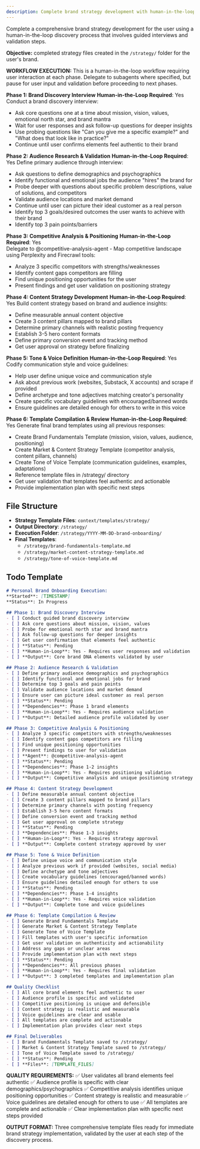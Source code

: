 ```yaml
---
description: Complete brand strategy development with human-in-the-loop discovery process
---
```


Complete a comprehensive brand strategy development for the user using a human-in-the-loop discovery process that involves guided interviews and validation steps.

**Objective:** completed strategy files created in the `/strategy/` folder for the user's brand.

**WORKFLOW EXECUTION:**
This is a human-in-the-loop workflow requiring user interaction at each phase. Delegate to subagents where specified, but pause for user input and validation before proceeding to next phases.

**Phase 1: Brand Discovery Interview**
**Human-in-the-Loop Required**: Yes
Conduct a brand discovery interview:
- Ask core questions one at a time about mission, vision, values, emotional north star, and brand mantra
- Wait for user responses and ask follow-up questions for deeper insights
- Use probing questions like "Can you give me a specific example?" and "What does that look like in practice?"
- Continue until user confirms elements feel authentic to their brand

**Phase 2: Audience Research & Validation** 
**Human-in-the-Loop Required**: Yes
Define primary audience through interview:
- Ask questions to define demographics and psychographics
- Identify functional and emotional jobs the audience "hires" the brand for
- Probe deeper with questions about specific problem descriptions, value of solutions, and competitors
- Validate audience locations and market demand
- Continue until user can picture their ideal customer as a real person
- Identify top 3 goals/desired outcomes the user wants to achieve with their brand
- Identify top 3 pain points/barriers

**Phase 3: Competitive Analysis & Positioning**
**Human-in-the-Loop Required**: Yes  
Delegate to @competitive-analysis-agent - Map competitive landscape using Perplexity and Firecrawl tools:
- Analyze 3 specific competitors with strengths/weaknesses
- Identify content gaps competitors are filling
- Find unique positioning opportunities for the user
- Present findings and get user validation on positioning strategy

**Phase 4: Content Strategy Development**
**Human-in-the-Loop Required**: Yes
Build content strategy based on brand and audience insights:
- Define measurable annual content objective
- Create 3 content pillars mapped to brand pillars
- Determine primary channels with realistic posting frequency
- Establish 3-5 hero content formats
- Define primary conversion event and tracking method
- Get user approval on strategy before finalizing

**Phase 5: Tone & Voice Definition**
**Human-in-the-Loop Required**: Yes
Codify communication style and voice guidelines:
- Help user define unique voice and communication style
- Ask about previous work (websites, Substack, X accounts) and scrape if provided
- Define archetype and tone adjectives matching creator's personality
- Create specific vocabulary guidelines with encouraged/banned words
- Ensure guidelines are detailed enough for others to write in this voice

**Phase 6: Template Compilation & Review**
**Human-in-the-Loop Required**: Yes
Generate final brand templates using all previous responses:
- Create Brand Fundamentals Template (mission, vision, values, audience, positioning)
- Create Market & Content Strategy Template (competitor analysis, content pillars, channels)
- Create Tone of Voice Template (communication guidelines, examples, adaptations)
- Reference template files in /strategy/ directory
- Get user validation that templates feel authentic and actionable
- Provide implementation plan with specific next steps

## File Structure
- **Strategy Template Files**: `context/templates/strategy/`
- **Output Directory**: `/strategy/`
- **Execution Folder**: `/strategy/YYYY-MM-DD-brand-onboarding/`
- **Final Templates**: 
  - `/strategy/brand-fundamentals-template.md`
  - `/strategy/market-content-strategy-template.md`
  - `/strategy/tone-of-voice-template.md`

## Todo Template
```markdown
# Personal Brand Onboarding Execution:
**Started**: [TIMESTAMP]  
**Status**: In Progress

## Phase 1: Brand Discovery Interview
- [ ] Conduct guided brand discovery interview
- [ ] Ask core questions about mission, vision, values
- [ ] Probe for emotional north star and brand mantra
- [ ] Ask follow-up questions for deeper insights
- [ ] Get user confirmation that elements feel authentic
- [ ] **Status**: Pending
- [ ] **Human-in-Loop**: Yes - Requires user responses and validation
- [ ] **Output**: Core brand DNA elements validated by user

## Phase 2: Audience Research & Validation
- [ ] Define primary audience demographics and psychographics
- [ ] Identify functional and emotional jobs for brand
- [ ] Determine top 3 goals and pain points
- [ ] Validate audience locations and market demand
- [ ] Ensure user can picture ideal customer as real person
- [ ] **Status**: Pending
- [ ] **Dependencies**: Phase 1 brand elements
- [ ] **Human-in-Loop**: Yes - Requires audience validation
- [ ] **Output**: Detailed audience profile validated by user

## Phase 3: Competitive Analysis & Positioning
- [ ] Analyze 3 specific competitors with strengths/weaknesses
- [ ] Identify content gaps competitors are filling
- [ ] Find unique positioning opportunities
- [ ] Present findings to user for validation
- [ ] **Agent**: @competitive-analysis-agent
- [ ] **Status**: Pending
- [ ] **Dependencies**: Phase 1-2 insights
- [ ] **Human-in-Loop**: Yes - Requires positioning validation
- [ ] **Output**: Competitive analysis and unique positioning strategy

## Phase 4: Content Strategy Development
- [ ] Define measurable annual content objective
- [ ] Create 3 content pillars mapped to brand pillars
- [ ] Determine primary channels with posting frequency
- [ ] Establish 3-5 hero content formats
- [ ] Define conversion event and tracking method
- [ ] Get user approval on complete strategy
- [ ] **Status**: Pending
- [ ] **Dependencies**: Phase 1-3 insights
- [ ] **Human-in-Loop**: Yes - Requires strategy approval
- [ ] **Output**: Complete content strategy approved by user

## Phase 5: Tone & Voice Definition
- [ ] Define unique voice and communication style
- [ ] Analyze previous work if provided (websites, social media)
- [ ] Define archetype and tone adjectives
- [ ] Create vocabulary guidelines (encouraged/banned words)
- [ ] Ensure guidelines detailed enough for others to use
- [ ] **Status**: Pending
- [ ] **Dependencies**: Phase 1-4 insights
- [ ] **Human-in-Loop**: Yes - Requires voice validation
- [ ] **Output**: Complete tone and voice guidelines

## Phase 6: Template Compilation & Review
- [ ] Generate Brand Fundamentals Template
- [ ] Generate Market & Content Strategy Template  
- [ ] Generate Tone of Voice Template
- [ ] Fill templates with user's specific information
- [ ] Get user validation on authenticity and actionability
- [ ] Address any gaps or unclear areas
- [ ] Provide implementation plan with next steps
- [ ] **Status**: Pending
- [ ] **Dependencies**: All previous phases
- [ ] **Human-in-Loop**: Yes - Requires final validation
- [ ] **Output**: 3 completed templates and implementation plan

## Quality Checklist
- [ ] All core brand elements feel authentic to user
- [ ] Audience profile is specific and validated
- [ ] Competitive positioning is unique and defensible
- [ ] Content strategy is realistic and measurable
- [ ] Voice guidelines are clear and usable
- [ ] All templates are complete and actionable
- [ ] Implementation plan provides clear next steps

## Final Deliverables
- [ ] Brand Fundamentals Template saved to /strategy/
- [ ] Market & Content Strategy Template saved to /strategy/
- [ ] Tone of Voice Template saved to /strategy/
- [ ] **Status**: Pending
- [ ] **Files**: [TEMPLATE_FILES]


```

**QUALITY REQUIREMENTS:**
✅ User validates all brand elements feel authentic
✅ Audience profile is specific with clear demographics/psychographics
✅ Competitive analysis identifies unique positioning opportunities
✅ Content strategy is realistic and measurable
✅ Voice guidelines are detailed enough for others to use
✅ All templates are complete and actionable
✅ Clear implementation plan with specific next steps provided

**OUTPUT FORMAT:**
Three comprehensive template files ready for immediate brand strategy implementation, validated by the user at each step of the discovery process.